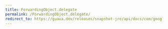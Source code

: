```yaml
---
title: ForwardingObject.delegate
permalink: /ForwardingObject.delegate/
redirect_to: https://guava.dev/releases/snapshot-jre/api/docs/com/google/common/collect/ForwardingObject.html#delegate--
---
```

